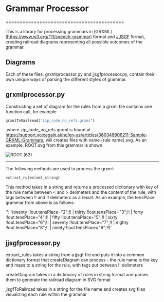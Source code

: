 # Grammar Processor

==========================================

This is a library for processing grammars in [GRXML] (https://www.w3.org/TR/speech-grammar) format and [JJSGF](https://support.voicegain.ai/hc/en-us/articles/360048936511-JJSGF-Grammars) format, creating railroad diagrams representing all possible outcomes of the grammar.

Diagrams
--------
Each of these files, grxmlprocessor.py and jjsgfprocessor.py, contain their own unique ways of parsing the different styles of grammar.


grxmlprocessor.py
----------
Constructing a set of diagram for the rules from a grxml file contains one function call, for example

```python
grxmlToRailroad("zip_code_no_refs.grxml")  
```

,where zip_code_no_refs.grxml is found at https://support.voicegain.ai/hc/en-us/articles/360046906211-Sample-GRXML-Grammars, will creates files with name {rule name}.svg. As an example, ROOT.svg from this grammar is shown:


![ROOT (63)](https://github.com/codemstrneel/grammarprocessor/assets/41355538/b16b7b3f-c395-40f7-bcde-a20b159bb149)


__________
The following methods are used to process the grxml:

```python
extract_rules(xml_string)  
```

This method takes in a string and returns a processed dictionary with key of the rule name between < and > delimeters and the content of the rule, with tags between !! and !! delimeters as a result. As an example, the tensPlace grammar from above is as follows:

'<tensPlace>': '(twenty  !!out.tensPlace="2";!! | thirty  !!out.tensPlace="3";!! | forty  !!out.tensPlace="4";!! | fifty  !!out.tensPlace="5";!! | sixty  !!out.tensPlace="6";!! | seventy  !!out.tensPlace="7";!! | eighty  !!out.tensPlace="8";!! | ninety  !!out.tensPlace="9";!!)'


jjsgfprocessor.py
----------

extract_rules takes a string from a jjsgf file and puts it into a common dictionary format that createDiagram can process - the rule name is the key and maps to a string for the rule, with tags put between !! delimeters

createDiagram takes in a dictionary of rules in string format and parses them to generate the railroad diagram in SVG format

jjsgfToRailroad takes in a string for the file name and creates svg files visualizing each rule within the grammar
